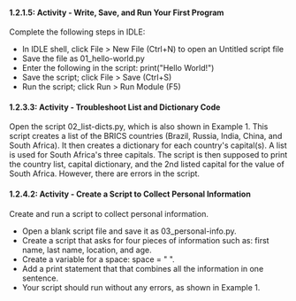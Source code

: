 #### 1.2.1.5: Activity - Write, Save, and Run Your First Program
Complete the following steps in IDLE:
 - In IDLE shell, click File > New File (Ctrl+N) to open an Untitled script file
 - Save the file as 01_hello-world.py
 - Enter the following in the script: print("Hello World!")
 - Save the script; click File > Save (Ctrl+S)
 - Run the script; click Run > Run Module (F5)


#### 1.2.3.3: Activity - Troubleshoot List and Dictionary Code
Open the script 02_list-dicts.py, which is also shown in Example 1. This script creates a list of the BRICS countries (Brazil, Russia, India, China, and South Africa). It then creates a dictionary for each country's capital(s). A list is used for South Africa's three capitals. The script is then supposed to print the country list, capital dictionary, and the 2nd listed capital for the value of South Africa. However, there are errors in the script.


#### 1.2.4.2: Activity - Create a Script to Collect Personal Information
Create and run a script to collect personal information.
- Open a blank script file and save it as 03_personal-info.py.
- Create a script that asks for four pieces of information such as: first name, last name, location, and age.
- Create a variable for a space: space = " ".
- Add a print statement that that combines all the information in one sentence.
- Your script should run without any errors, as shown in Example 1. 
